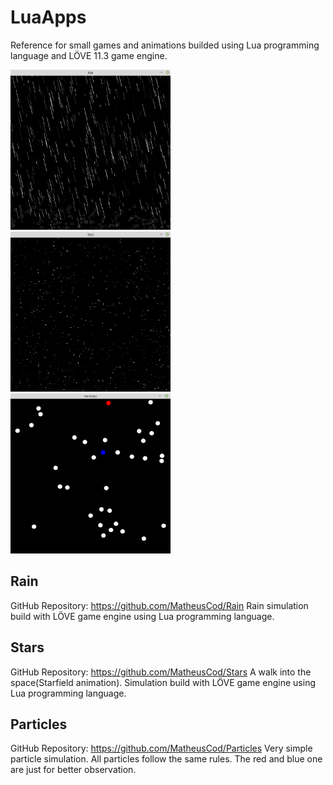 # LuaApps
Reference for small games and animations builded using Lua programming language and LÖVE 11.3 game engine.

<p>
  <img src="https://github.com/MatheusCod/LuaApps/blob/master/images/rain_screenshot.png" width="256" height="256">
  <img src="https://github.com/MatheusCod/LuaApps/blob/master/images/stars_screenshot.png" width="256" height="256">
  <img src="https://github.com/MatheusCod/LuaApps/blob/master/images/particles_screenshot.png" width="256" height="256">
</p>


## Rain
GitHub Repository: https://github.com/MatheusCod/Rain
Rain simulation build with LÖVE game engine using Lua programming language.

## Stars
GitHub Repository: https://github.com/MatheusCod/Stars
A walk into the space(Starfield animation).
Simulation build with LÖVE game engine using Lua programming language.

## Particles
GitHub Repository: https://github.com/MatheusCod/Particles
Very simple particle simulation.
All particles follow the same rules.
The red and blue one are just for better observation.
